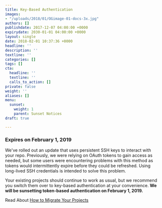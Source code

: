 ```yaml
---
title: Key-Based Authentication
images:
- "/uploads/2018/01/OGimage-01-docs-3x.jpg"
authors: []
publishdate: 2017-12-07 04:00:00 +0000
expirydate: 2030-01-01 04:00:00 +0000
layout: single
date: 2018-02-01 10:37:36 +0000
headline: ''
description: ''
textline: ''
categories: []
tags: []
cta:
  headline: ''
  textline: ''
  calls_to_action: []
private: false
weight: ''
aliases: []
menu:
  sunset:
    weight: 1
    parent: Sunset Notices
draft: true

---
```

### Expires on February 1, 2019

We've rolled out an update that uses persistent SSH keys to interact with your repo. Previously, we were relying on OAuth tokens to gain access as needed, but some users were encountering problems with this method as tokens would intermittently expire before they could be refreshed. Using long-lived SSH credentials is intended to solve this problem.

Your existing projects should continue to work as usual, but we recommend you switch them over to key-based authentication at your convenience. **We will be sunsetting token-based authentication on February 1, 2019.**

Read About [How to Migrate Your Projects](/blog/migrating-to-key-based-authentication/)